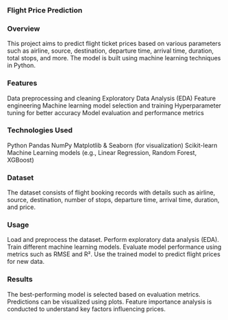 ### Flight Price Prediction

### Overview

This project aims to predict flight ticket prices based on various parameters such as airline, source, destination, departure time, arrival time, duration, total stops, and more. The model is built using machine learning techniques in Python.

### Features

Data preprocessing and cleaning
Exploratory Data Analysis (EDA)
Feature engineering
Machine learning model selection and training
Hyperparameter tuning for better accuracy
Model evaluation and performance metrics

### Technologies Used

Python
Pandas
NumPy
Matplotlib & Seaborn (for visualization)
Scikit-learn
Machine Learning models (e.g., Linear Regression, Random Forest, XGBoost)

### Dataset

The dataset consists of flight booking records with details such as airline, source, destination, number of stops, departure time, arrival time, duration, and price.

### Usage

Load and preprocess the dataset.
Perform exploratory data analysis (EDA).
Train different machine learning models.
Evaluate model performance using metrics such as RMSE and R².
Use the trained model to predict flight prices for new data.

### Results

The best-performing model is selected based on evaluation metrics.
Predictions can be visualized using plots.
Feature importance analysis is conducted to understand key factors influencing prices.
